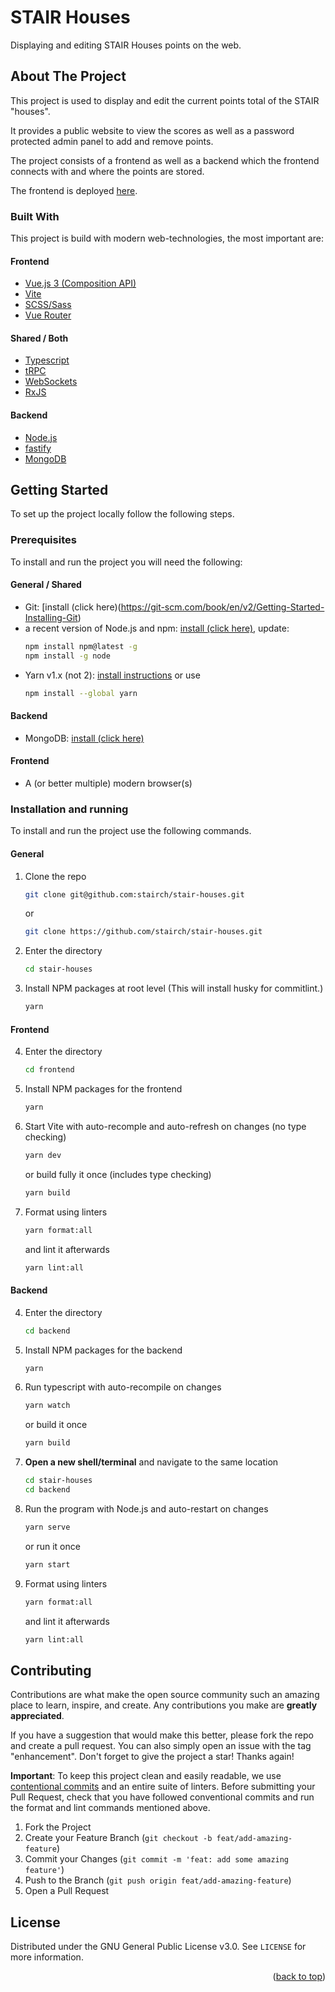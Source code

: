 # STAIR Houses

Displaying and editing STAIR Houses points on the web.

## About The Project

This project is used to display and edit the current points total of the STAIR "houses".

It provides a public website to view the scores as well as a password protected admin panel to add and remove points.

The project consists of a frontend as well as a backend which the frontend connects with and where the points are stored.

The frontend is deployed [here](https://stair.ch/houses).


### Built With

This project is build with modern web-technologies, the most important are:

#### Frontend
* [Vue.js 3 (Composition API)](https://vuejs.org/)
* [Vite](https://vitejs.dev)
* [SCSS/Sass](https://sass-lang.com)
* [Vue Router](https://router.vuejs.org)

#### Shared / Both
* [Typescript](https://www.typescriptlang.org)
* [tRPC](https://trpc.io)
* [WebSockets](https://developer.mozilla.org/de/docs/Web/API/WebSockets_API)
* [RxJS](https://rxjs.dev)

#### Backend
* [Node.js](https://nodejs.org/en/)
* [fastify](https://www.fastify.io)
* [MongoDB](https://www.mongodb.com)


<!-- GETTING STARTED -->
## Getting Started

To set up the project locally follow the following steps.

### Prerequisites

To install and run the project you will need the following:

#### General / Shared
* Git: [install (click here)(https://git-scm.com/book/en/v2/Getting-Started-Installing-Git)
* a recent version of Node.js and npm: 
[install (click here)](https://nodejs.dev/learn/how-to-install-nodejs), update:
  ```sh
  npm install npm@latest -g
  npm install -g node
  ```
* Yarn v1.x (not 2): [install instructions](https://classic.yarnpkg.com/lang/en/docs/install/#mac-stable) or use 
  ```sh
  npm install --global yarn
  ```
  
#### Backend
* MongoDB: [install (click here)](https://www.mongodb.com/docs/guides/server/install/)

#### Frontend
* A (or better multiple) modern browser(s)

### Installation and running

To install and run the project use the following commands.

#### General
1. Clone the repo
   ```sh
   git clone git@github.com:stairch/stair-houses.git
   ```
   or
   ```sh
   git clone https://github.com/stairch/stair-houses.git
   ```
2. Enter the directory
   ```sh
   cd stair-houses
   ```
3. Install NPM packages at root level (This will install husky for commitlint.)
   ```sh
   yarn
   ```

#### Frontend
4. Enter the directory
   ```sh
   cd frontend
   ```
5. Install NPM packages for the frontend
   ```sh
   yarn
   ```
6. Start Vite with auto-recomple and auto-refresh on changes (no type checking)
   ```sh
   yarn dev
   ```
   or build fully it once (includes type checking)
   ```sh
   yarn build
   ```
7. Format using linters
   ```sh
   yarn format:all
   ```
   and lint it afterwards
   ```sh
   yarn lint:all
   ```

#### Backend
4. Enter the directory
   ```sh
   cd backend
   ```
5. Install NPM packages for the backend
   ```sh
   yarn
   ```
6. Run typescript with auto-recompile on changes
   ```sh
   yarn watch
   ```
   or build it once
   ```sh
   yarn build
   ```
7. **Open a new shell/terminal** and navigate to the same location
   ```sh
   cd stair-houses
   cd backend
   ```
8. Run the program with Node.js and auto-restart on changes
   ```sh
   yarn serve
   ```
   or run it once
   ```sh
   yarn start
   ```
9. Format using linters
   ```sh
   yarn format:all
   ```
   and lint it afterwards
   ```sh
   yarn lint:all
   ```

## Contributing

Contributions are what make the open source community such an amazing place to learn, inspire, and create. Any contributions you make are **greatly appreciated**.

If you have a suggestion that would make this better, please fork the repo and create a pull request. You can also simply open an issue with the tag "enhancement".
Don't forget to give the project a star! Thanks again!

**Important**: To keep this project clean and easily readable, we use [contentional commits](https://www.conventionalcommits.org/en/v1.0.0/) and an entire suite of linters.
Before submitting your Pull Request, check that you have followed conventional commits and run the format and lint commands mentioned above.

1. Fork the Project
2. Create your Feature Branch (`git checkout -b feat/add-amazing-feature`)
3. Commit your Changes (`git commit -m 'feat: add some amazing feature'`)
4. Push to the Branch (`git push origin feat/add-amazing-feature`)
5. Open a Pull Request


## License

Distributed under the GNU General Public License v3.0. See `LICENSE` for more information.

<p align="right">(<a href="#top">back to top</a>)</p>
